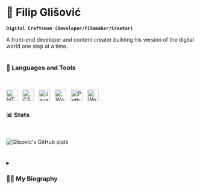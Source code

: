 # 🥷 Filip Glišović

**`Digital Craftsman (Developer/Filmmaker/Creator)`**

A front-end developer and content creator building his version of the digital world one step at a time.
#

### 🧰 Languages and Tools
<br />


<img align="left" alt="HTML" width="30px" style="padding-right:10px;"
     src="https://cdn.worldvectorlogo.com/logos/html-1.svg" />
<img align="left" alt="CSS" width="30px" style="padding-right:10px;"
     src="https://cdn.worldvectorlogo.com/logos/css-3.svg" />
<img align="left" alt="JavaScript" width="30px" style="padding-right:10px;"
     src="https://cdn.worldvectorlogo.com/logos/javascript-1.svg" />
<img align="left" alt="Wordpress" width="30px" style="padding-right:10px;"
     src="https://cdn.jsdelivr.net/gh/devicons/devicon/icons/wordpress/wordpress-plain.svg" />
<img align="left" alt="Python" width="30px" style="padding-right:10px;"
     src="https://uxwing.com/wp-content/themes/uxwing/download/brands-and-social-media/python-programming-language-icon.svg" />
<img align="left" alt="Wordpress" width="30px" style="padding-right:10px;"
     src="https://uxwing.com/wp-content/themes/uxwing/download/brands-and-social-media/elementor-icon.svg" />
<br />

#

### 📊 Stats
<br />

![Glisovic's GitHub stats](https://github-readme-stats.vercel.app/api?username=glisovic01&show_icons=true&title_color=c792ea&icon_color=89ddff&text_color=646464&bg_color=00000000)
<br />

#

<details>
 <summary><h3>👨‍💻 My Biography</h3></summary>
 </br>
     I am a student of the Faculty of Mechanical Engineering, and from an early age, I have been interested in programming and working in the field of technology. I like to learn new things and give my best in every endeavor. I have experience creating websites and editing various video clips for clients on YouTube. Teamwork is very important to me and I believe that clear communication is key to achieving good business cooperation. Organization and systematicity are one of my most important qualities, both in myself and in my colleagues.
